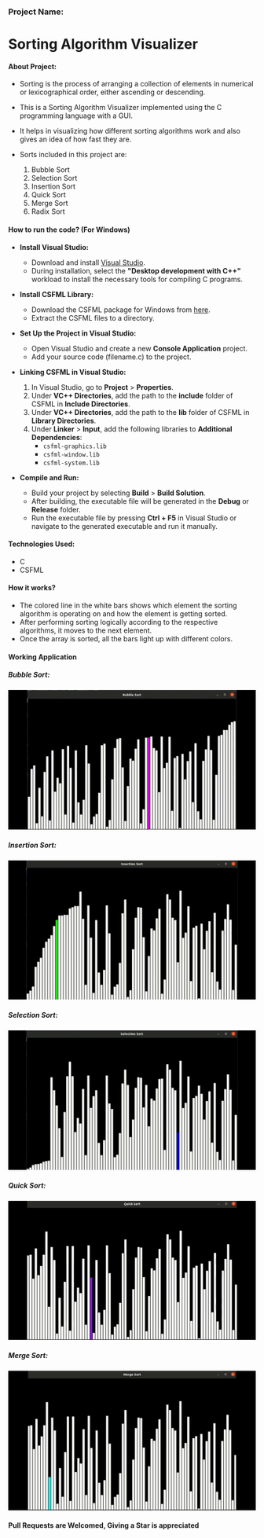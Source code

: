 ### **Project Name:**
# Sorting Algorithm Visualizer

#### About Project:

- Sorting is the process of arranging a collection of elements in numerical or lexicographical order, either ascending or descending.

- This is a Sorting Algorithm Visualizer implemented using the C programming language with a GUI.

- It helps in visualizing how different sorting algorithms work and also gives an idea of how fast they are.

- Sorts included in this project are:
  1. Bubble Sort
  2. Selection Sort
  3. Insertion Sort
  4. Quick Sort
  5. Merge Sort
  6. Radix Sort

#### How to run the code? (For Windows)

- **Install Visual Studio:**
  - Download and install [Visual Studio](https://visualstudio.microsoft.com/downloads/).
  - During installation, select the **"Desktop development with C++"** workload to install the necessary tools for compiling C programs.

- **Install CSFML Library:**
  - Download the CSFML package for Windows from [here](https://www.sfml-dev.org/download/csfml/).
  - Extract the CSFML files to a directory.

- **Set Up the Project in Visual Studio:**
  - Open Visual Studio and create a new **Console Application** project.
  - Add your source code (filename.c) to the project.

- **Linking CSFML in Visual Studio:**
  1. In Visual Studio, go to **Project** > **Properties**.
  2. Under **VC++ Directories**, add the path to the **include** folder of CSFML in **Include Directories**.
  3. Under **VC++ Directories**, add the path to the **lib** folder of CSFML in **Library Directories**.
  4. Under **Linker** > **Input**, add the following libraries to **Additional Dependencies**:
     - `csfml-graphics.lib`
     - `csfml-window.lib`
     - `csfml-system.lib`

- **Compile and Run:**
  - Build your project by selecting **Build** > **Build Solution**.
  - After building, the executable file will be generated in the **Debug** or **Release** folder.
  - Run the executable file by pressing **Ctrl + F5** in Visual Studio or navigate to the generated executable and run it manually.

#### Technologies Used:

- C  
- CSFML

#### How it works?

- The colored line in the white bars shows which element the sorting algorithm is operating on and how the element is getting sorted.
- After performing sorting logically according to the respective algorithms, it moves to the next element.
- Once the array is sorted, all the bars light up with different colors.

#### Working Application

##### Bubble Sort:

![Bubble Sort](Bubblesort.gif)

##### Insertion Sort:

![Insertion Sort](Insertionsort.gif)

##### Selection Sort:

![Selection Sort](Selectionsort.gif)

##### Quick Sort:

![Quick Sort](QuickSort.gif)

##### Merge Sort:

![Merge Sort](MergeSort.gif)


#### **Pull Requests are Welcomed, Giving a Star is appreciated**
